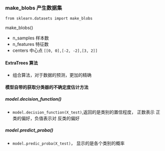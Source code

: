 ### make_blobs 产生数据集



`from sklearn.datasets import make_blobs`



make_blobs()

*   n_samples 样本数
*   n_features  特征数
*   centers  中心点  `[[0, 0],[-2, -2],[3, 2]]`

#### ExtraTrees 算法

*   组合算法，对于数据的预测，更加的精确







#### 模型自带的获取分类器的不确定度估计方法

##### model.decision_function()

-   `model.decision_function(X_test)`,返回的是类别的置信程度， 正数表示 正类的偏好，负值表示对 反类的偏好

##### model.predict_proba()

-   `model.predic_proba(X_test)`， 显示的是各个类别的概率

